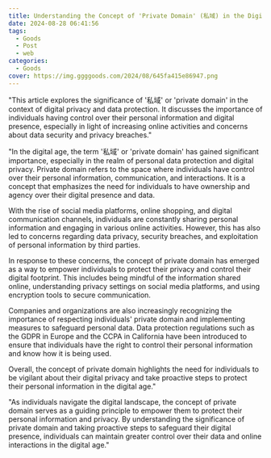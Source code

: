 ```yaml
---
title: Understanding the Concept of 'Private Domain' (私域) in the Digital Age
date: 2024-08-28 06:41:56
tags:
  - Goods
  - Post
  - web
categories:
  - Goods
cover: https://img.ggggoods.com/2024/08/645fa415e86947.png
---
```


"This article explores the significance of '私域' or 'private domain' in the context of digital privacy and data protection. It discusses the importance of individuals having control over their personal information and digital presence, especially in light of increasing online activities and concerns about data security and privacy breaches."

"In the digital age, the term '私域' or 'private domain' has gained significant importance, especially in the realm of personal data protection and digital privacy. Private domain refers to the space where individuals have control over their personal information, communication, and interactions. It is a concept that emphasizes the need for individuals to have ownership and agency over their digital presence and data.

With the rise of social media platforms, online shopping, and digital communication channels, individuals are constantly sharing personal information and engaging in various online activities. However, this has also led to concerns regarding data privacy, security breaches, and exploitation of personal information by third parties.

In response to these concerns, the concept of private domain has emerged as a way to empower individuals to protect their privacy and control their digital footprint. This includes being mindful of the information shared online, understanding privacy settings on social media platforms, and using encryption tools to secure communication.

Companies and organizations are also increasingly recognizing the importance of respecting individuals' private domain and implementing measures to safeguard personal data. Data protection regulations such as the GDPR in Europe and the CCPA in California have been introduced to ensure that individuals have the right to control their personal information and know how it is being used.

Overall, the concept of private domain highlights the need for individuals to be vigilant about their digital privacy and take proactive steps to protect their personal information in the digital age."

"As individuals navigate the digital landscape, the concept of private domain serves as a guiding principle to empower them to protect their personal information and privacy. By understanding the significance of private domain and taking proactive steps to safeguard their digital presence, individuals can maintain greater control over their data and online interactions in the digital age."
